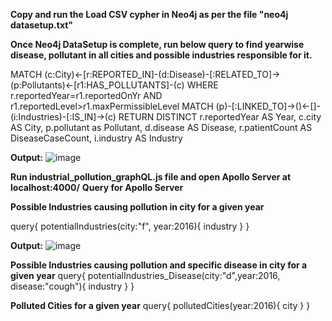 **Copy and run the Load CSV cypher in Neo4j as per the file "neo4j datasetup.txt"**

**Once Neo4j DataSetup is complete, run below query to find yearwise disease, pollutant in all cities and possible industries responsible for it.**

MATCH (c:City)<-[r:REPORTED_IN]-(d:Disease)-[:RELATED_TO]->(p:Pollutants)<-[r1:HAS_POLLUTANTS]-(c) WHERE r.reportedYear=r1.reportedOnYr AND r1.reportedLevel>r1.maxPermissibleLevel
MATCH (p)-[:LINKED_TO]->()<-[]-(i:Industries)-[:IS_IN]->(c)
RETURN DISTINCT r.reportedYear AS Year, c.city AS City, p.pollutant as Pollutant, d.disease AS Disease, r.patientCount AS DiseaseCaseCount, i.industry AS Industry

**Output:**
![image](https://user-images.githubusercontent.com/85310413/120697621-96a91280-c4cb-11eb-8c89-e83aeb3a25aa.png)




**Run industrial_pollution_graphQL.js file and open Apollo Server at localhost:4000/**
**Query for Apollo Server**

**Possible Industries causing pollution in city for a given year**

query{ 
  potentialIndustries(city:"f", year:2016){ 
    industry 
  } 
}

**Output:**
![image](https://user-images.githubusercontent.com/85310413/120697774-c35d2a00-c4cb-11eb-9fd5-1041a9dd1c54.png)


**Possible Industries causing pollution and specific disease in city for a given year**
query{
  potentialIndustries_Disease(city:"d",year:2016, disease:"cough"){
    industry
  }
}

**Polluted Cities for a given year**
query{
  pollutedCities(year:2016){
    city
  }
}

